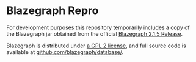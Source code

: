 # Blazegraph Repro

For development purposes this repository temporarily includes a copy of the Blazegraph jar obtained 
from the official [Blazegraph 2.1.5 Release](https://github.com/blazegraph/database/releases/tag/BLAZEGRAPH_RELEASE_2_1_5). 

Blazegraph is distributed under [a GPL 2 license](https://github.com/blazegraph/database/blob/master/LICENSE.txt), and full source code is available at [github.com/blazegraph/database/](https://github.com/blazegraph/database/).


